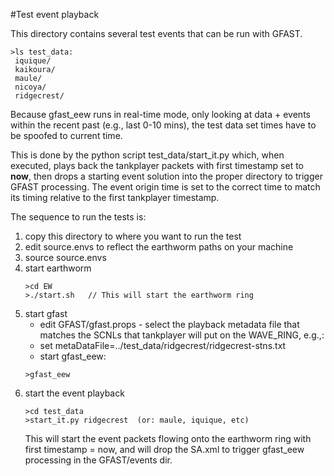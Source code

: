 
#Test event playback

This directory contains several test events that can be run with GFAST.

    >ls test_data:
     iquique/ 
     kaikoura/
     maule/
     nicoya/
     ridgecrest/

Because gfast_eew runs in real-time mode, only looking
at data + events within the recent past (e.g., last 0-10 mins),
the test data set times have to be spoofed to current
time.

This is done by the python script test_data/start_it.py
which, when executed, plays back the tankplayer packets
with first timestamp set to **now**, then drops a starting
event solution into the proper directory to trigger
GFAST processing.  The event origin time is
set to the correct time to match its timing relative
to the first tankplayer timestamp.

The sequence to run the tests is:
 1. copy this directory to where you want to run the test
 2. edit source.envs to reflect the earthworm paths on your machine
 3. source source.envs
 4. start earthworm
    ```
    >cd EW
    >./start.sh   // This will start the earthworm ring
    ```
 5. start gfast
    - edit GFAST/gfast.props - select the playback metadata file that
      matches the SCNLs that tankplayer will put on the WAVE_RING, e.g.,:
    - set metaDataFile=../test_data/ridgecrest/ridgecrest-stns.txt
    -  start gfast_eew:
    ```
    >gfast_eew
    ```
 6. start the event playback
    ```
    >cd test_data
    >start_it.py ridgecrest  (or: maule, iquique, etc)
    ```
    This will start the event packets flowing onto the earthworm ring
      with first timestamp = now, and will drop the SA.xml to trigger
      gfast_eew processing in the GFAST/events dir.

